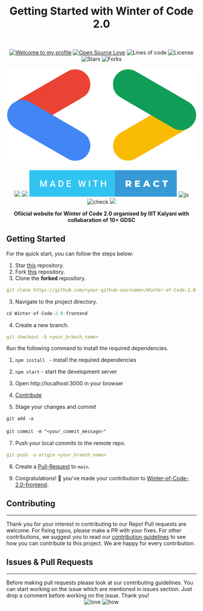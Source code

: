 <h1 align="center">Getting Started with Winter of Code 2.0 </h1> 
<br>

<div align="center">

[![Welcome to my profile](https://img.shields.io/badge/Hello,Programmer!-Welcome-blue.svg?style=flat&logo=github)](https://github.com/GDSC-IIIT-Kalyani)
[![Open Source Love](https://badges.frapsoft.com/os/v2/open-source.svg?v=103)](https://github.com/GDSC-IIIT-Kalyani/Winter-of-Code-2.0-frontend)
![Lines of code](https://img.shields.io/tokei/lines/github/GDSC-IIIT-Kalyani/Winter-of-Code-2.0-frontend?color=red&label=Lines%20of%20Code)
![License](https://img.shields.io/badge/License-Apache-red.svg)
![Stars](https://img.shields.io/github/stars/GDSC-IIIT-Kalyani/Winter-of-Code-2.0-frontend?style=flat&logo=github)
![Forks](https://img.shields.io/github/forks/GDSC-IIIT-Kalyani/Winter-of-Code-2.0-frontend?style=flat&logo=github)

</div>

<div align="center">
  <img src="./src\assets\images\GDSC_Logo.png" alt="WinterCode_logo">
</div>

<br>

<div align="center">
<img src ="https://forthebadge.com/images/badges/winter-is-coming.svg"/>
  <img src="https://forthebadge.com/images/badges/for-you.svg" />

 <img src="./src/assets/images/made-with-react.svg" alt="react">
  <img src="https://forthebadge.com/images/badges/made-with-javascript.svg" alt="js">
  
  <img src="https://forthebadge.com/images/badges/check-it-out.svg" alt="check">
  <img src="https://forthebadge.com/images/badges/built-by-developers.svg" />
</div>

<p align="center">
  <b>Ofiicial website for Winter of Code 2.0 organised by IIIT Kalyani with collabaration of 10+ GDSC</b>
</p>

## **Getting Started**

For the quick start, you can follow the steps below:

1. Star <a href="https://github.com/GDSC-IIIT-Kalyani/Winter-of-Code-2.0-frontend" title="this">this</a> repository.
2. Fork <a href="https://github.com/GDSC-IIIT-Kalyani/Winter-of-Code-2.0-frontend" title="this">this</a> repository.
3. Clone the **forked** repository.

```yml
git clone https://github.com/<your-github-username>/Winter-of-Code-2.0-frontend
```

3. Navigate to the project directory.

```py
cd Winter-of-Code-2.0-frontend
```

4. Create a new branch.

```yml
git checkout -b <your_branch_name>
```

Run the following command to install the required dependencies.

1. `npm install ` - install the required dependencies
2. `npm start` - start the development server
3. Open http://localhost:3000 in your browser

4. <a href="/CONTRIBUTING.md">Contribute</a>

5. Stage your changes and commit

```css
git add -a

git commit -m "<your_commit_message>"
```

7. Push your local commits to the remote repo.

```yml
git push -u origin <your_branch_name>
```

8. Create a <a href="https://docs.github.com/en/github/collaborating-with-pull-requests/proposing-changes-to-your-work-with-pull-requests/creating-a-pull-request" title="Pull Request">Pull-Request</a> to `main`.

9. Congratulations! 🎉 you've made your contribution to <a href="https://github.com/GDSC-IIIT-Kalyani/Winter-of-Code-2.0-frontend" title="Winter-of-Code-2.0-frontend">Winter-of-Code-2.0-frontend</a>.

<h2 id="contribute">Contributing</h2>
<hr>
<p>
   Thank you for your interest in contributing to our Repo! Pull requests are welcome. For fixing typos, please make a PR with your fixes. For other contributions, we suggest you to read our <a href="/CONTRIBUTING.md">contribution guidelines</a> to see how you can contribute to this project. We are happy for every contribution. 
    
</p>

<h2 id="prs">Issues & Pull Requests</h2>
<hr>
Before making pull requests please look at our contributing guidelines. You can start working on the issue which are mentioned in issues section. Just drop a comment before working on the issue. Thank you!

<div align="center">
 <img src="https://forthebadge.com/images/badges/built-with-love.svg" alt="love" />
 <img src="https://forthebadge.com/images/badges/thats-how-they-get-you.svg" alt="how">
</div>
